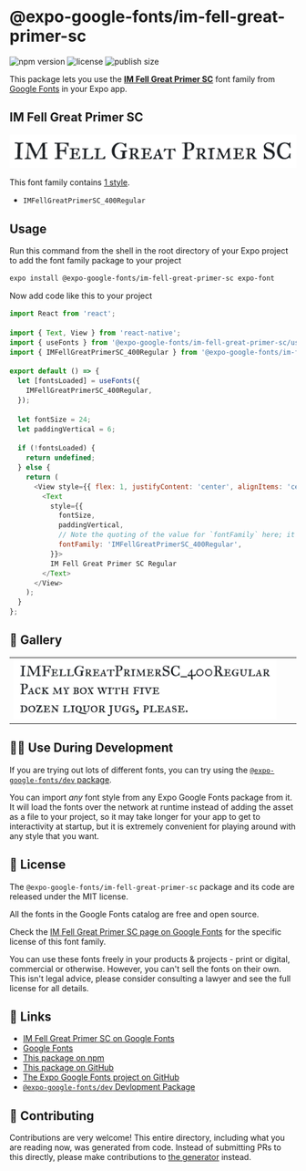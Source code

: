# @expo-google-fonts/im-fell-great-primer-sc

![npm version](https://flat.badgen.net/npm/v/@expo-google-fonts/im-fell-great-primer-sc)
![license](https://flat.badgen.net/github/license/expo/google-fonts)
![publish size](https://flat.badgen.net/packagephobia/install/@expo-google-fonts/im-fell-great-primer-sc)

This package lets you use the [**IM Fell Great Primer SC**](https://fonts.google.com/specimen/IM+Fell+Great+Primer+SC) font family from [Google Fonts](https://fonts.google.com/) in your Expo app.

## IM Fell Great Primer SC

![IM Fell Great Primer SC](./font-family.png)

This font family contains [1 style](#-gallery).

- `IMFellGreatPrimerSC_400Regular`

## Usage

Run this command from the shell in the root directory of your Expo project to add the font family package to your project
```sh
expo install @expo-google-fonts/im-fell-great-primer-sc expo-font
```

Now add code like this to your project
```js
import React from 'react';

import { Text, View } from 'react-native';
import { useFonts } from '@expo-google-fonts/im-fell-great-primer-sc/useFonts';
import { IMFellGreatPrimerSC_400Regular } from '@expo-google-fonts/im-fell-great-primer-sc/400Regular';

export default () => {
  let [fontsLoaded] = useFonts({
    IMFellGreatPrimerSC_400Regular,
  });

  let fontSize = 24;
  let paddingVertical = 6;

  if (!fontsLoaded) {
    return undefined;
  } else {
    return (
      <View style={{ flex: 1, justifyContent: 'center', alignItems: 'center' }}>
        <Text
          style={{
            fontSize,
            paddingVertical,
            // Note the quoting of the value for `fontFamily` here; it expects a string!
            fontFamily: 'IMFellGreatPrimerSC_400Regular',
          }}>
          IM Fell Great Primer SC Regular
        </Text>
      </View>
    );
  }
};

```

## 🔡 Gallery


||||
|-|-|-|
|![IMFellGreatPrimerSC_400Regular](.//400Regular/IMFellGreatPrimerSC_400Regular.ttf.png)||||


## 👩‍💻 Use During Development

If you are trying out lots of different fonts, you can try using the [`@expo-google-fonts/dev` package](https://github.com/expo/google-fonts/tree/master/font-packages/dev#readme).

You can import *any* font style from any Expo Google Fonts package from it. It will load the fonts
over the network at runtime instead of adding the asset as a file to your project, so it may take longer
for your app to get to interactivity at startup, but it is extremely convenient
for playing around with any style that you want.

## 📖 License

The `@expo-google-fonts/im-fell-great-primer-sc` package and its code are released under the MIT license.

All the fonts in the Google Fonts catalog are free and open source.

Check the [IM Fell Great Primer SC page on Google Fonts](https://fonts.google.com/specimen/IM+Fell+Great+Primer+SC) for the specific license of this font family.

You can use these fonts freely in your products & projects - print or digital, commercial or otherwise. However, you can't sell the fonts on their own. This isn't legal advice, please consider consulting a lawyer and see the full license for all details.

## 🔗 Links

- [IM Fell Great Primer SC on Google Fonts](https://fonts.google.com/specimen/IM+Fell+Great+Primer+SC)
- [Google Fonts](https://fonts.google.com/)
- [This package on npm](https://www.npmjs.com/package/@expo-google-fonts/im-fell-great-primer-sc)
- [This package on GitHub](https://github.com/expo/google-fonts/tree/master/font-packages/im-fell-great-primer-sc)
- [The Expo Google Fonts project on GitHub](https://github.com/expo/google-fonts)
- [`@expo-google-fonts/dev` Devlopment Package](https://github.com/expo/google-fonts/tree/master/font-packages/dev)

## 🤝 Contributing

Contributions are very welcome! This entire directory, including what you are reading now, was generated from code. Instead of submitting PRs to this directly, please make contributions to [the generator](https://github.com/expo/google-fonts/tree/master/packages/generator) instead.
